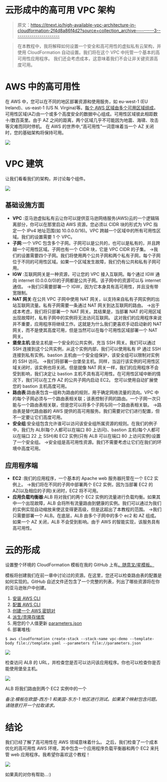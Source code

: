 # 云形成中的高可用 VPC 架构

> 原文：<https://itnext.io/high-available-vpc-architecture-in-cloudformation-2f4d8a86f4d2?source=collection_archive---------3----------------------->

> 在本教程中，我将解释如何设置一个安全和高可用性的虚拟私有云架构，并使用 CloudFormation 自动设置。我们将在这个 VPC 中托管一个基本的高可用性应用程序。
> 我们还会考虑成本，这意味着我们不会让非关键资源高度可用。

# AWS 中的高可用性

在 AWS 中，您可以在不同的地区部署资源和使用服务，如 eu-west-1 (EU Ireland)、us-east-1 (US N. Virgina)等。[每个 AWS 区域由多个可用区域组成](https://docs.aws.amazon.com/AWSEC2/latest/UserGuide/using-regions-availability-zones.html)。可用性区域(AZ)由一个或多个高度安全的数据中心组成。可用性区域彼此相距数十/数百英里。由于 AZ 之间的距离，两个区域几乎不可能因为地震、海啸、攻击等灾难而同时停机。
在 AWS 的世界中,“高可用性”一词意味着当一个 AZ 关闭时，您的基础架构将保持可用。

![](img/1f9ee8b9fbc5050228614f3c65eb0259.png)

# VPC 建筑

让我们看看我们的架构，并讨论每个组件。

![](img/654ce56fcf9145fae4fd2b644c13a34e.png)

## 基础设施方面

*   **VPC** :亚马逊虚拟私有云让你可以提供亚马逊网络服务(AWS)云的一个逻辑隔离部分，你可以在那里启动 AWS 资源。您必须以 CIDR 块的形式为 VPC 指定一个 IPv4 地址范围(如 10.0.0.0/16)。VPC 跨越一个区域中的所有可用性区域。我们的设置需要 1 个 VPC。
*   **子网**:一个 VPC 包含多个子网。子网可以是公共的，也可以是私有的，并且跨越一个可用性区域。子网也有一个 CIDR 块，它是 VPC CIDR 的子集。
    →我们的设置需要四个子网。我们将使用两个公共子网和两个私有子网，每个子网位于不同的可用性区域。如果一个区域发生故障，我们仍有公共和私有子网可用。
*   **IGW** :互联网网关是一种资源，可让您的 VPC 接入互联网。每个通过 IGW 通向 internet (0.0.0.0/0)的子网都是公共子网。该子网中的资源可以与 internet 通信。
    →我们只需要部署一个 IGW，因为它本身具有高可用性，并且没有带宽限制。
*   **NAT 网关**:在公共 VPC 子网中使用 NAT 网关，以支持来自私有子网实例的出站互联网流量。私有子网需要一条通过 NAT 网关到达互联网的路由。
    →出于成本考虑，我们将只部署一个 NAT 网关。其结果是，当部署 NAT 的可用区域出现故障时，私有子网中的实例将无法访问互联网。
    这对我们的应用程序来说并不重要，应用程序将继续工作。这就是为什么我们更喜欢手动启动新的 NAT 网关，而不是使其高度可用，但是当然可以在每个可用性区域部署一个 NAT 网关。
*   **堡垒主机**:堡垒主机是一个安全的公共实例，充当 SSH 网关。我们可以通过 SSH 连接到这个公共实例，从这个实例内部，我们可以使用私有 IP 通过 SSH 连接到私有实例。bastion 主机由一个安全组保护，该安全组可以限制对实例的 SSH 访问。
    →我们将部署一台堡垒主机。同样，当运行该实例的可用性区域关闭时，该实例也将关闭。但是就像 NAT 网关一样，我们的应用程序不会受到影响，我们决定让 bastion 主机不具有高可用性。在可用性区域中断的情况下，我们可以在工作 AZ 的公共子网内启动 EC2。
    您可以使用自动扩展使您的 bastion 主机高度可用。
*   **路由表**:路由表包含一组称为路由的规则，用于确定网络流量的流向。VPC 中的每个子网必须与一个路由表相关联；该表控制子网的路由。一个子网一次只能与一个路由表相关联，但是您可以将多个子网与同一个路由表相关联。
    →路由表是替代路由器的 AWS 提供的高可用服务。我们需要对它们进行配置，但不一定要让它们高度可用。
*   **安全组**:安全组包含允许谁可以访问该安全组所属资源的规则。在我们的例子中，我们为 ALB(每个人都可以在端口 80 上访问)、bastion 主机(每个人都可以在端口 22 上 SSH)和 EC2 实例(只有 ALB 可以在端口 80 上访问实例)设置了一个安全组。
    →安全组是高可用性资源。我们不需要考虑让它们在我们的环境中高度可用。

## 应用程序端

*   **EC2** :我们的应用程序，一个基本的 Apache web 服务器托管在一个 EC2 实例上。
    →我们将在不同的子网中部署两个 EC2 实例，因为当部署 EC2 的 AZ(以及相应的子网)关闭时，EC2 将不可用。
*   **应用负载均衡器**:ALB 将对我们的两个 EC2 实例的流量进行负载均衡。如果其中一个出现故障，ALB 会将所有流量路由到健康的实例。我们可以通过为我们的实例实现自动缩放来使这变得更高级，但是这超出了本教程的范围。
    →我们只需要部署一个 ALB。在底层，ALB 由多个子网中的多个 ec2 和 AZ 组成。如果一个 AZ 关闭，ALB 不会受到影响。由于 AWS 的智能实现，该服务具有高可用性。

# 云的形成

设置整个环境的 CloudFormation 模板在我的 GitHub 上有[。随意叉/星模板。](https://github.com/lvthillo/aws-private-ha-app-setup)

模板将创建我们在前一章中讨论过的资源。在这里，您还可以检查路由表的配置是如何实现的。GitHub 自述文件还包含了一个完整的列表，列出了哪些资源将在你的亚马逊账户中创建。

1.  [安装 AWS CLI](https://docs.aws.amazon.com/cli/latest/userguide/cli-chap-install.html)
2.  [配置 AWS CLI](https://docs.aws.amazon.com/cli/latest/userguide/cli-chap-configure.html)
3.  [创建一个 AWS 密钥对](https://docs.aws.amazon.com/AWSEC2/latest/UserGuide/ec2-key-pairs.html)
4.  [派生/克隆存储库](https://github.com/lvthillo/aws-private-ha-app-setup)
5.  用您的个人值更新 [parameters.json](https://github.com/lvthillo/aws-private-ha-app-setup/blob/master/parameters.json)
6.  部署堆栈:

```
$ aws cloudformation create-stack --stack-name vpc-demo --template-body file://template.yaml --parameters file://parameters.json
```

![](img/27856ae6e531b9b6fcc4717b4f360048.png)

检查访问 ALB 的 URL，并检查您是否可以访问该应用程序。你也可以检查你是否能使用堡垒主机。

![](img/02916dc6c23404ed0b1754308c61a82f.png)

ALB 将我们路由到两个 EC2 实例中的一个

*备注:模板在欧盟-西方-1 和美国-东方-1 地区进行测试。如果某个映射包含问题。请随意打开一个拉取请求。*

# 结论

我们已经了解了高可用性在 AWS 领域意味着什么。
之后，我们检查了一个成本优化的高可用性 AWS 环境，其中包含一个应用程序负载平衡器和两个 EC2 来托管 web 应用程序。我希望你喜欢这个教程！

[![](img/83dc7212ef8502659c81086ad58b8d96.png)](https://www.buymeacoffee.com/dZb8fLN)

如果真的对你有帮助…:)